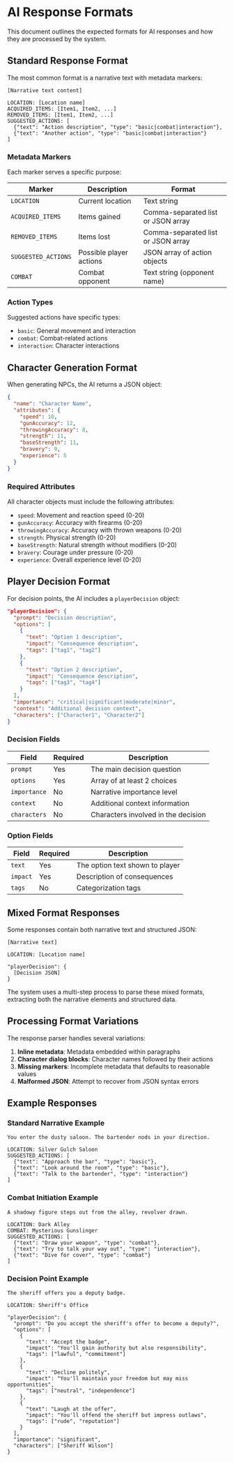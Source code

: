# AI Response Formats

This document outlines the expected formats for AI responses and how they are processed by the system.

## Standard Response Format

The most common format is a narrative text with metadata markers:

```
[Narrative text content]

LOCATION: [Location name]
ACQUIRED_ITEMS: [Item1, Item2, ...]
REMOVED_ITEMS: [Item1, Item2, ...]
SUGGESTED_ACTIONS: [
  {"text": "Action description", "type": "basic|combat|interaction"},
  {"text": "Another action", "type": "basic|combat|interaction"}
]
```

### Metadata Markers

Each marker serves a specific purpose:

| Marker | Description | Format |
|--------|-------------|--------|
| `LOCATION` | Current location | Text string |
| `ACQUIRED_ITEMS` | Items gained | Comma-separated list or JSON array |
| `REMOVED_ITEMS` | Items lost | Comma-separated list or JSON array |
| `SUGGESTED_ACTIONS` | Possible player actions | JSON array of action objects |
| `COMBAT` | Combat opponent | Text string (opponent name) |

### Action Types

Suggested actions have specific types:

- `basic`: General movement and interaction
- `combat`: Combat-related actions
- `interaction`: Character interactions

## Character Generation Format

When generating NPCs, the AI returns a JSON object:

```json
{
  "name": "Character Name",
  "attributes": {
    "speed": 10,
    "gunAccuracy": 12,
    "throwingAccuracy": 8,
    "strength": 11,
    "baseStrength": 11,
    "bravery": 9,
    "experience": 5
  }
}
```

### Required Attributes

All character objects must include the following attributes:

- `speed`: Movement and reaction speed (0-20)
- `gunAccuracy`: Accuracy with firearms (0-20)
- `throwingAccuracy`: Accuracy with thrown weapons (0-20)
- `strength`: Physical strength (0-20)
- `baseStrength`: Natural strength without modifiers (0-20)
- `bravery`: Courage under pressure (0-20)
- `experience`: Overall experience level (0-20)

## Player Decision Format

For decision points, the AI includes a `playerDecision` object:

```json
"playerDecision": {
  "prompt": "Decision description",
  "options": [
    {
      "text": "Option 1 description",
      "impact": "Consequence description",
      "tags": ["tag1", "tag2"]
    },
    {
      "text": "Option 2 description",
      "impact": "Consequence description",
      "tags": ["tag3", "tag4"]
    }
  ],
  "importance": "critical|significant|moderate|minor",
  "context": "Additional decision context",
  "characters": ["Character1", "Character2"]
}
```

### Decision Fields

| Field | Required | Description |
|-------|----------|-------------|
| `prompt` | Yes | The main decision question |
| `options` | Yes | Array of at least 2 choices |
| `importance` | No | Narrative importance level |
| `context` | No | Additional context information |
| `characters` | No | Characters involved in the decision |

### Option Fields

| Field | Required | Description |
|-------|----------|-------------|
| `text` | Yes | The option text shown to player |
| `impact` | Yes | Description of consequences |
| `tags` | No | Categorization tags |

## Mixed Format Responses

Some responses contain both narrative text and structured JSON:

```
[Narrative text]

LOCATION: [Location name]

"playerDecision": {
  [Decision JSON]
}
```

The system uses a multi-step process to parse these mixed formats, extracting both the narrative elements and structured data.

## Processing Format Variations

The response parser handles several variations:

1. **Inline metadata**: Metadata embedded within paragraphs
2. **Character dialog blocks**: Character names followed by their actions
3. **Missing markers**: Incomplete metadata that defaults to reasonable values
4. **Malformed JSON**: Attempt to recover from JSON syntax errors

## Example Responses

### Standard Narrative Example

```
You enter the dusty saloon. The bartender nods in your direction.

LOCATION: Silver Gulch Saloon
SUGGESTED_ACTIONS: [
  {"text": "Approach the bar", "type": "basic"},
  {"text": "Look around the room", "type": "basic"},
  {"text": "Talk to the bartender", "type": "interaction"}
]
```

### Combat Initiation Example

```
A shadowy figure steps out from the alley, revolver drawn.

LOCATION: Dark Alley
COMBAT: Mysterious Gunslinger
SUGGESTED_ACTIONS: [
  {"text": "Draw your weapon", "type": "combat"},
  {"text": "Try to talk your way out", "type": "interaction"},
  {"text": "Dive for cover", "type": "combat"}
]
```

### Decision Point Example

```
The sheriff offers you a deputy badge.

LOCATION: Sheriff's Office

"playerDecision": {
  "prompt": "Do you accept the sheriff's offer to become a deputy?",
  "options": [
    {
      "text": "Accept the badge",
      "impact": "You'll gain authority but also responsibility",
      "tags": ["lawful", "commitment"]
    },
    {
      "text": "Decline politely",
      "impact": "You'll maintain your freedom but may miss opportunities",
      "tags": ["neutral", "independence"]
    },
    {
      "text": "Laugh at the offer",
      "impact": "You'll offend the sheriff but impress outlaws",
      "tags": ["rude", "reputation"]
    }
  ],
  "importance": "significant",
  "characters": ["Sheriff Wilson"]
}
```
